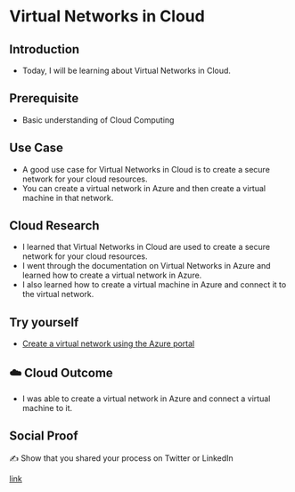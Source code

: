 # Virtual Networks in Cloud

## Introduction

- Today, I will be learning about Virtual Networks in Cloud.

## Prerequisite
- Basic understanding of Cloud Computing
## Use Case
- A good use case for Virtual Networks in Cloud is to create a secure network for your cloud resources.
- You can create a virtual network in Azure and then create a virtual machine in that network.
## Cloud Research

- I learned that Virtual Networks in Cloud are used to create a secure network for your cloud resources.
- I went through the documentation on Virtual Networks in Azure and learned how to create a virtual network in Azure.
- I also learned how to create a virtual machine in Azure and connect it to the virtual network.

## Try yourself

- [Create a virtual network using the Azure portal](https://docs.microsoft.com/en-us/azure/virtual-network/quick-create-portal)

## ☁️ Cloud Outcome

- I was able to create a virtual network in Azure and connect a virtual machine to it.

## Social Proof

✍️ Show that you shared your process on Twitter or LinkedIn

[link](https://www.linkedin.com/feed/update/urn:li:share:7111757054511349760/)
